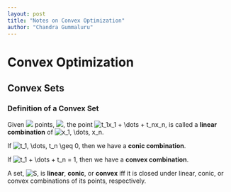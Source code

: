 ```yaml
---
layout: post
title: "Notes on Convex Optimization"
author: "Chandra Gummaluru"
---
```


# Convex Optimization

## Convex Sets

### Definition of a Convex Set

Given ![](https://i.upmath.me/svg/n) points, ![](https://i.upmath.me/svg/x_1%2C%20%5Cdots%2C%20x_n), the point <img src="https://i.upmath.me/svg/t_1x_1%20%2B%20%5Cdots%20%2B%20t_nx_n" alt="t_1x_1 + \dots + t_nx_n" />, is called a **linear combination** of <img src="https://i.upmath.me/svg/x_1%2C%20%5Cdots%2C%20x_n" alt="x_1, \dots, x_n" />.

If <img src="https://i.upmath.me/svg/t_1%2C%20%5Cdots%2C%20t_n%20%5Cgeq%200" alt="t_1, \dots, t_n \geq 0" />, then we have a **conic combination**.

If <img src="https://i.upmath.me/svg/t_1%20%2B%20%5Cdots%20%2B%20t_n%20%3D%201" alt="t_1 + \dots + t_n = 1" />, then we have a **convex combination**.

A set, <img src="https://i.upmath.me/svg/S" alt="S" />, is **linear**, **conic**, or **convex** iff it is closed under linear, conic, or convex combinations of its points, respectively.
